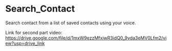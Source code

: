 # Search_Contact
Search contact from a list of saved contacts using your voice.

Link for second part video: https://drive.google.com/file/d/1mxW9ezzMfxiwR3idQ0_9vda3eMV0Lfm2/view?usp=drive_link
